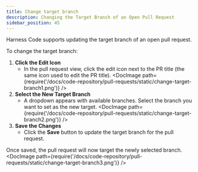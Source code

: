 ```yaml
---
title: Change target branch
description: Changing the Target Branch of an Open Pull Request
sidebar_position: 45
---
```


Harness Code supports updating the target branch of an open pull request.

To change the target branch:

1. **Click the Edit Icon**  
   - In the pull request view, click the edit icon next to the PR title (the same icon used to edit the PR title).
<DocImage path={require('/docs/code-repository/pull-requests/static/change-target-branch1.png')} />
2. **Select the New Target Branch**  
   - A dropdown appears with available branches. Select the branch you want to set as the new target.
<DocImage path={require('/docs/code-repository/pull-requests/static/change-target-branch2.png')} />
3. **Save the Changes**  
   - Click the **Save** button to update the target branch for the pull request.

Once saved, the pull request will now target the newly selected branch.
<DocImage path={require('/docs/code-repository/pull-requests/static/change-target-branch3.png')} />